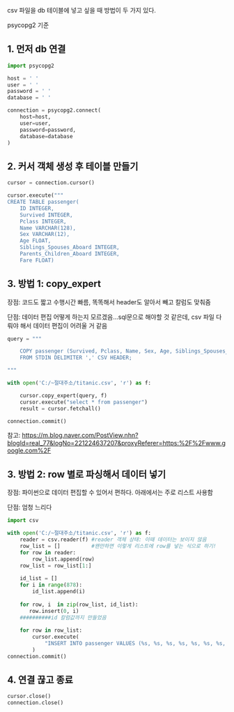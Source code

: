 csv 파일을 db 테이블에 넣고 싶을 때 방법이 두 가지 있다.

psycopg2 기준

## 1. 먼저 db 연결

```python
import psycopg2

host = ' '
user = ' '
password = ' '
database = ' '

connection = psycopg2.connect(
    host=host,
    user=user,
    password=password,
    database=database
)
```

## 2. 커서 객체 생성 후 테이블 만들기

```python
cursor = connection.cursor()

cursor.execute("""
CREATE TABLE passenger(
    ID INTEGER,
    Survived INTEGER,
    Pclass INTEGER,
    Name VARCHAR(128),
    Sex VARCHAR(12),
    Age FLOAT, 
    Siblings_Spouses_Aboard INTEGER,
    Parents_Children_Aboard INTEGER,
    Fare FLOAT)
```
## 3. 방법 1: copy_expert

장점: 코드도 짧고 수행시간 빠름, 똑똑해서 header도 알아서 빼고 칼럼도 맞춰줌

단점: 데이터 편집 어떻게 하는지 모르겠음...sql문으로 해야할 것 같은데, csv 파일 다뤄야 해서 데이터 편집이 어려울 거 같음

```python
query = """

    COPY passenger (Survived, Pclass, Name, Sex, Age, Siblings_Spouses_Aboard, Parents_Children_Aboard, Fare) 
    FROM STDIN DELIMITER ',' CSV HEADER;

"""

with open('C:/~절대주소/titanic.csv', 'r') as f:

    cursor.copy_expert(query, f)
    cursor.execute("select * from passenger")
    result = cursor.fetchall()

connection.commit()
```
참고: https://m.blog.naver.com/PostView.nhn?blogId=real_77&logNo=221224637207&proxyReferer=https:%2F%2Fwww.google.com%2F


## 3. 방법 2: row 별로 파싱해서 데이터 넣기

장점: 파이썬으로 데이터 편집할 수 있어서 편하다. 아래에서는 주로 리스트 사용함

단점: 엄청 느리다

```python
import csv

with open('C:/~절대주소/titanic.csv', 'r') as f:
    reader = csv.reader(f) #reader 객체 상태: 이때 데이터는 보이지 않음
    row_list = []          #왠만하면 이렇게 리스트에 row를 넣는 식으로 하기!
    for row in reader:
        row_list.append(row)
    row_list = row_list[1:]
 
    id_list = []
    for i in range(878):
        id_list.append(i)
    
    for row, i  in zip(row_list, id_list):
       row.insert(0, i)
    ##########id 칼럼값까지 만들었음
        
    for row in row_list:
        cursor.execute(
            "INSERT INTO passenger VALUES (%s, %s, %s, %s, %s, %s, %s, %s, %s)", row           #여기 뒤에 row 붙는 거 주의!!!!
        )
connection.commit()
```

## 4. 연결 끊고 종료

```python
cursor.close()
connection.close()
```
